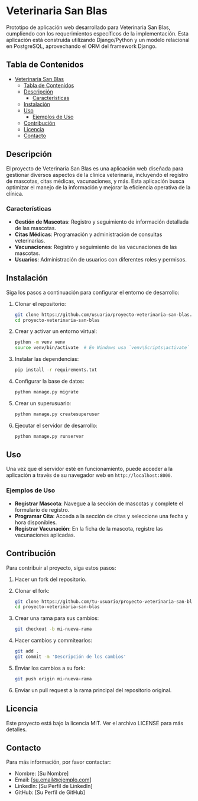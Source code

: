 # Veterinaria San Blas

Prototipo de aplicación web desarrollado para Veterinaria San Blas, cumpliendo con los requerimientos específicos de la implementación. Esta aplicación está construida utilizando Django/Python y un modelo relacional en PostgreSQL, aprovechando el ORM del framework Django.

## Tabla de Contenidos

- [Veterinaria San Blas](#veterinaria-san-blas)
  - [Tabla de Contenidos](#tabla-de-contenidos)
  - [Descripción](#descripción)
    - [Características](#características)
  - [Instalación](#instalación)
  - [Uso](#uso)
    - [Ejemplos de Uso](#ejemplos-de-uso)
  - [Contribución](#contribución)
  - [Licencia](#licencia)
  - [Contacto](#contacto)

## Descripción

El proyecto de Veterinaria San Blas es una aplicación web diseñada para gestionar diversos aspectos de la clínica veterinaria, incluyendo el registro de mascotas, citas médicas, vacunaciones, y más. Esta aplicación busca optimizar el manejo de la información y mejorar la eficiencia operativa de la clínica.

### Características

- **Gestión de Mascotas**: Registro y seguimiento de información detallada de las mascotas.
- **Citas Médicas**: Programación y administración de consultas veterinarias.
- **Vacunaciones**: Registro y seguimiento de las vacunaciones de las mascotas.
- **Usuarios**: Administración de usuarios con diferentes roles y permisos.

## Instalación

Siga los pasos a continuación para configurar el entorno de desarrollo:

1. Clonar el repositorio:

    ```sh
    git clone https://github.com/usuario/proyecto-veterinaria-san-blas.git
    cd proyecto-veterinaria-san-blas
    ```

2. Crear y activar un entorno virtual:

    ```sh
    python -m venv venv
    source venv/bin/activate  # En Windows usa `venv\Scripts\activate`
    ```

3. Instalar las dependencias:

    ```sh
    pip install -r requirements.txt
    ```

4. Configurar la base de datos:
    ```sh
    python manage.py migrate
    ```

5. Crear un superusuario:
    ```sh
    python manage.py createsuperuser
    ```

6. Ejecutar el servidor de desarrollo:
    ```sh
    python manage.py runserver
    ```

## Uso

Una vez que el servidor esté en funcionamiento, puede acceder a la aplicación a través de su navegador web en `http://localhost:8000`.

### Ejemplos de Uso

- **Registrar Mascota**: Navegue a la sección de mascotas y complete el formulario de registro.
- **Programar Cita**: Acceda a la sección de citas y seleccione una fecha y hora disponibles.
- **Registrar Vacunación**: En la ficha de la mascota, registre las vacunaciones aplicadas.

## Contribución

Para contribuir al proyecto, siga estos pasos:

1. Hacer un fork del repositorio.
2. Clonar el fork:
    ```sh
    git clone https://github.com/tu-usuario/proyecto-veterinaria-san-blas.git
    cd proyecto-veterinaria-san-blas
    ```

3. Crear una rama para sus cambios:
    ```sh
    git checkout -b mi-nueva-rama
    ```

4. Hacer cambios y commitearlos:
    ```sh
    git add .
    git commit -m 'Descripción de los cambios'
    ```

5. Enviar los cambios a su fork:
    ```sh
    git push origin mi-nueva-rama
    ```

6. Enviar un pull request a la rama principal del repositorio original.

## Licencia

Este proyecto está bajo la licencia MIT. Ver el archivo LICENSE para más detalles.

## Contacto

Para más información, por favor contactar:

- Nombre: [Su Nombre]
- Email: [su.email@ejemplo.com]
- LinkedIn: [Su Perfil de LinkedIn]
- GitHub: [Su Perfil de GitHub]
